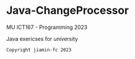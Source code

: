 # Java-ChangeProcessor
MU ICT167 - Programming 2023

Java exericses for university

`Copyright jiamin-fc 2023`
